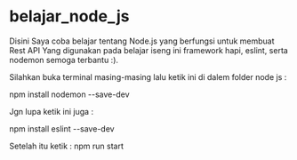 # belajar_node_js
Disini Saya coba belajar tentang Node.js yang berfungsi untuk membuat Rest API
Yang digunakan pada belajar iseng ini framework hapi, eslint, serta nodemon
semoga terbantu :).

Silahkan buka terminal masing-masing lalu ketik ini di dalem folder node js :

npm install nodemon --save-dev

Jgn lupa ketik ini juga :

npm install eslint --save-dev

Setelah itu ketik :
npm run start

